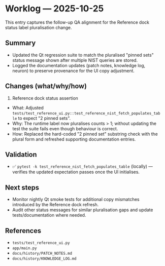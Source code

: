 # Worklog — 2025-10-25

This entry captures the follow-up QA alignment for the Reference dock status label pluralisation change.

## Summary

- Updated the Qt regression suite to match the pluralised "pinned sets" status message shown after multiple NIST queries are stored.
- Logged the documentation updates (patch notes, knowledge log, neuron) to preserve provenance for the UI copy adjustment.

## Changes (what/why/how)

1) Reference dock status assertion
- What: Adjusted `tests/test_reference_ui.py::test_reference_nist_fetch_populates_table` to expect "2 pinned sets".
- Why: The runtime label now pluralises counts > 1; without updating the test the suite fails even though behaviour is correct.
- How: Replaced the hard-coded "2 pinned set" substring check with the plural form and refreshed supporting documentation entries.

## Validation

- ✅ `pytest -k test_reference_nist_fetch_populates_table` (locally) — verifies the updated expectation passes once the UI initialises.

## Next steps

- Monitor nightly Qt smoke tests for additional copy mismatches introduced by the Reference dock refresh.
- Audit other status messages for similar pluralisation gaps and update tests/documentation where needed.

## References

- `tests/test_reference_ui.py`
- `app/main.py`
- `docs/history/PATCH_NOTES.md`
- `docs/history/KNOWLEDGE_LOG.md`
